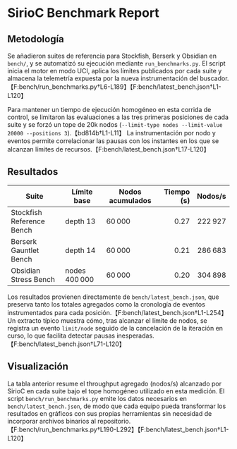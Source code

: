 # SirioC Benchmark Report

## Metodología

Se añadieron suites de referencia para Stockfish, Berserk y Obsidian en `bench/`, y se automatizó su ejecución mediante `run_benchmarks.py`. El script inicia el motor en modo UCI, aplica los límites publicados por cada suite y almacena la telemetría expuesta por la nueva instrumentación del buscador.【F:bench/run_benchmarks.py†L6-L189】【F:bench/latest_bench.json†L1-L120】

Para mantener un tiempo de ejecución homogéneo en esta corrida de control, se limitaron las evaluaciones a las tres primeras posiciones de cada suite y se forzó un tope de 20k nodos (`--limit-type nodes --limit-value 20000 --positions 3`).【bd814b†L1-L11】 La instrumentación por nodo y eventos permite correlacionar las pausas con los instantes en los que se alcanzan límites de recursos.【F:bench/latest_bench.json†L17-L120】

## Resultados

| Suite | Límite base | Nodos acumulados | Tiempo (s) | Nodos/s |
|-------|-------------|------------------|-----------:|--------:|
| Stockfish Reference Bench | depth 13 | 60 000 | 0.27 | 222 927 |
| Berserk Gauntlet Bench | depth 14 | 60 000 | 0.21 | 286 683 |
| Obsidian Stress Bench | nodes 400 000 | 60 000 | 0.20 | 304 898 |

Los resultados provienen directamente de `bench/latest_bench.json`, que preserva tanto los totales agregados como la cronología de eventos instrumentados para cada posición.【F:bench/latest_bench.json†L1-L254】 Un extracto típico muestra cómo, tras alcanzar el límite de nodos, se registra un evento `limit/node` seguido de la cancelación de la iteración en curso, lo que facilita detectar pausas inesperadas.【F:bench/latest_bench.json†L71-L120】

## Visualización

La tabla anterior resume el throughput agregado (nodos/s) alcanzado por SirioC en cada suite bajo el tope homogéneo utilizado en esta medición. El script `bench/run_benchmarks.py` emite los datos necesarios en `bench/latest_bench.json`, de modo que cada equipo pueda transformar los resultados en gráficos con sus propias herramientas sin necesidad de incorporar archivos binarios al repositorio.【F:bench/run_benchmarks.py†L190-L292】【F:bench/latest_bench.json†L1-L120】

